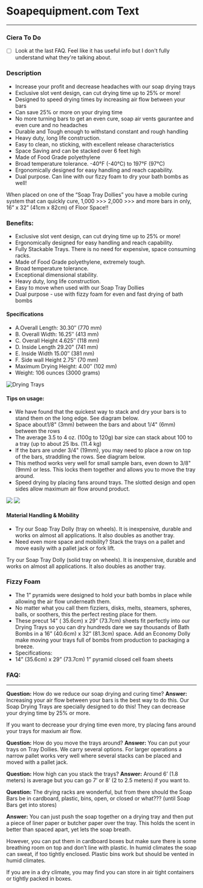 # Soapequipment.com Text
----

### Ciera To Do
- [ ] Look at the last FAQ. Feel like it has useful info but I don't fully understand what they're talking about. 

### Description
- Increase your profit and decrease headaches with our soap drying trays
- Exclusive slot vent design, can cut drying time up to 25% or more!
- Designed to speed drying times by increasing air flow between your bars 
- Can save 25% or more on your drying time 
- No more turning bars to get an even cure, soap air vents gaurantee and even cure and no headaches
- Durable and Tough enough to withstand constant and rough handling
- Heavy duty, long life construction.
- Easy to clean, no sticking, with excellent release characteristics
- Space Saving and can be stacked over 6 feet high
- Made of Food Grade polyethylene
- Broad temperature tolerance. -40°F (-40°C) to 197°F (97°C)
- Ergonomically designed for easy handling and reach capability.
- Dual purpose. Can line with our fizzy foam to dry your bath bombs as well!

When placed on one of the “Soap Tray Dollies” you have a mobile curing system that can quickly cure, 1,000 >>> 2,000 >>> and more bars in only, 16” x 32” (41cm x 82cm) of Floor Space!!

### Benefits:
- Exclusive slot vent design, can cut drying time up to 25% or more!
- Ergonomically designed for easy handling and reach capability.
- Fully Stackable Trays. There is no need for expensive, space consuming racks.
- Made of Food Grade polyethylene, extremely tough.
- Broad temperature tolerance.
- Exceptional dimensional stability.
- Heavy duty, long life construction.
- Easy to move when used with our Soap Tray Dollies 
- Dual purpose - use with fizzy foam for even and fast drying of bath bombs 

#### Specifications
- A.Overall Length: 30.30″ (770 mm)
- B. Overall Width: 16.25″ (413 mm)
- C. Overall Height 4.625″ (118 mm)
- D. Inside Length 29.20" (741 mm)
- E. Inside Width 15.00″ (381 mm)
- F. Side wall Height 2.75″ (70 mm)
- Maximum Drying Height: 4.00″ (102 mm)
- Weight: 106 ounces (3000 grams)

![Drying Trays](https://soapequip.wpengine.com/soaptrays_image006-4/)

#### Tips on usage:
- We have found that the quickest way to stack and dry your bars is to stand them on the long edge. See diagram below.
- Space about1/8" (3mm) between the bars and about 1/4" (6mm) between the rows 
- The average 3.5 to 4 oz. (100g to 120g) bar size can stack about 100 to a tray (up to about 25 lbs. (11.4 kg)
- If the bars are under 3/4" (19mm), you may need to place a row on top of the bars, straddling the rows. See diagram below.
- This method works very well for small sample bars, even down to 3/8" (9mm) or less. This locks them together and allows you to move the tray around.
- Speed drying by placing fans around trays. The slotted design and open sides allow maximum air flow around product.

![](https://soapequip.wpengine.com/soaptrayexample3/)
![](https://soapequip.wpengine.com/soaptrayexample2-4/)

#### Material Handling & Mobility
- Try our Soap Tray Dolly (tray on wheels). It is inexpensive, durable and works on almost all applications. It also doubles as another tray.
- Need even more space and mobility? Stack the trays on a pallet and move easily with a pallet jack or fork lift.

Try our Soap Tray Dolly (solid tray on wheels). It is inexpensive, durable and works on almost all applications. It also doubles as another tray.

### Fizzy Foam 
- The 1” pyramids were designed to hold your bath bombs in place while allowing the air flow underneath them.
- No matter what you call them fizziers, disks, melts, steamers, spheres, balls, or soothers, this the perfect resting place for them.
- These precut 14” ( 35.6cm) x 29” (73.7cm) sheets fit perfectly into our Drying Trays so you can dry hundreds dare we say thousands of Bath Bombs in a 16” (40.6cm) x 32” (81.3cm) space. Add an Economy Dolly make moving your trays full of bombs from production to packaging a breeze.
- Specifications:
- 14” (35.6cm) x 29” (73.7cm) 1” pyramid closed cell foam sheets

### FAQ: 
---	
**Question:**
How do we reduce our soap drying and curing time?
**Answer:**
Increasing your air flow between your bars is the best way to do this. Our Soap Drying Trays are specially designed to do this! They can decrease your drying time by 25% or more. 

If you want to decrease your drying time even more, try placing fans around your trays for maxium air flow. 
 	
**Question:**
How do you move the trays around?
**Answer:**
You can put your trays on Tray Dollies. We carry several options. For larger operations a narrow pallet works very well where several stacks can be placed and moved with a pallet jack.

**Question:**
How high can you stack the trays?
**Answer:**
Around 6’ (1.8 meters) is average but you can go 7’ or 8’ (2 to 2.5 meters) if you want to.

**Question:**
The drying racks are wonderful, but from there should the Soap Bars be in cardboard, plastic, bins, open, or closed or what??? (until Soap Bars get into stores)

**Answer:**
You can just push the soap together on a drying tray and then put a piece of liner paper or butcher paper over the tray. This holds the scent in better than spaced apart, yet lets the soap breath.

However, you can put them in cardboard boxes but make sure there is some breathing room on top and don’t line with plastic. In humid climates the soap can sweat, if too tightly enclosed. Plastic bins work but should be vented in humid climates.

If you are in a dry climate, you may find you can store in air tight containers or tightly packed in boxes.
